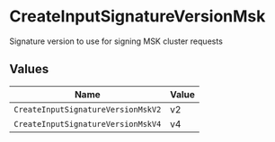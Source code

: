 # CreateInputSignatureVersionMsk

Signature version to use for signing MSK cluster requests


## Values

| Name                               | Value                              |
| ---------------------------------- | ---------------------------------- |
| `CreateInputSignatureVersionMskV2` | v2                                 |
| `CreateInputSignatureVersionMskV4` | v4                                 |